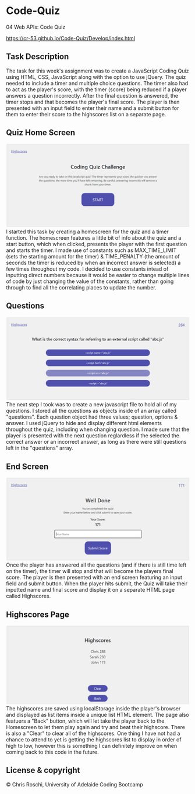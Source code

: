 # Code-Quiz
04 Web APIs: Code Quiz

https://cr-53.github.io/Code-Quiz/Develop/index.html

## Task Description

The task for this week's assignment was to create a JavaScript Coding Quiz using HTML, CSS, JavaScript along with the option to use jQuery. The quiz needed to include a timer and multiple choice questions. The timer also had to act as the player's score, with the timer (score) being reduced if a player answers a question incorrectly. After the final question is answered, the timer stops and that becomes the player's final score. The player is then presented with an input field to enter their name and a submit button for them to enter their score to the highscores list on a separate page.


## Quiz Home Screen

![Home Screen](Assets/homescreen.png)
I started this task by creating a homescreen for the quiz and a timer function. The homescreen features a little bit of info about the quiz and a start button, which when clicked, presents the player with the first question and starts the timer. I made use of constants such as MAX_TIME_LIMIT (sets the starting amount for the timer) & TIME_PENALTY (the amount of seconds the timer is reduced by when an incorrect answer is selected) a few times throughout my code. I decided to use constants intead of inputting direct numbers because it would be easier to change multiple lines of code by just changing the value of the constants, rather than going through to find all the correlating places to update the number.


## Questions

![Questions](Assets/questions.png)
The next step I took was to create a new javascript file to hold all of my questions. I stored all the questions as objects inside of an array called "questions". Each question object had three values; question, options & answer. I used jQuery to hide and display different html elements throughout the quiz, including when changing question. I made sure that the player is presented with the next question reglardless if the selected the correct answer or an incorrect answer, as long as there were still questions left in the "questions" array.


## End Screen

![End Screen](Assets/endscreen.png)
Once the player has answered all the questions (and if there is still time left on the timer), the timer will stop and that will become the players final score. The player is then presented with an end screen featuring an input field and submit button. When the player hits submit, the Quiz will take their inputted name and final score and display it on a separate HTML page called Highscores.


## Highscores Page

![Highscores](Assets/highscores.png)
The highscores are saved using localStorage inside the player's browser and displayed as list items inside a unique list HTML element. The page also featuers a "Back" button, which will let take the player back to the Homescreen to let them play again and try and beat their highscore. There is also a "Clear" to clear all of the highscores. One thing I have not had a chance to attend to yet is getting the highscores list to display in order of high to low, however this is something I can definitely improve on when coming back to this code in the future.


## License & copyright

© Chris Roschi, University of Adelaide Coding Bootcamp